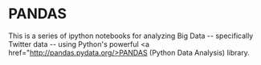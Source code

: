 # PANDAS
This is a series of ipython notebooks for analyzing Big Data -- specifically Twitter data -- using Python's powerful <a href="http://pandas.pydata.org/>PANDAS</a> (Python Data Analysis) library. 


